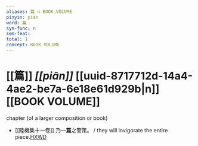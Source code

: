 ```yaml
---
aliases: 篇 n BOOK VOLUME
pinyin: piān
word: 篇
syn-func: n
sem-feat: 
total: 1
concept: BOOK VOLUME 
---
```

# [[篇]] *[[piān]]*  [[uuid-8717712d-14a4-4ae2-be7a-6e18e61d929b|n]] [[BOOK VOLUME]]
chapter (of a larger composition or book)
 - [[陸機集十一卷]] 乃一**篇**之警策。 / they will invigorate the entire piece.[HXWD](https://hxwd.org/textview.html?location=CH2b1575_CHANT_001-9a.7)
